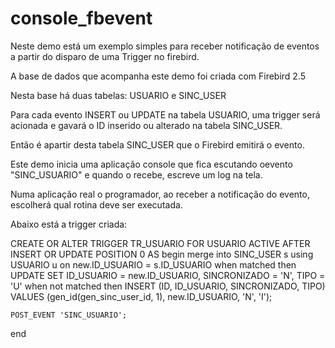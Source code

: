 # console_fbevent

Neste demo está um exemplo simples para receber notificação de eventos a partir do disparo de uma Trigger no firebird.

A base de dados que acompanha este demo foi criada com Firebird 2.5

Nesta base há duas tabelas:  USUARIO e SINC_USER

Para cada evento INSERT ou UPDATE na tabela USUARIO, uma trigger será acionada e gavará o ID inserido ou alterado na tabela SINC_USER.

Então é apartir desta tabela SINC_USER que o Firebird emitirá o evento.

Este demo inicia uma aplicação console que fica escutando oevento "SINC_USUARIO" e quando o recebe, escreve um log na tela.

Numa aplicação real o programador, ao receber a notificação do evento, escolherá qual rotina deve ser executada.

Abaixo está a trigger criada:


CREATE OR ALTER TRIGGER TR_USUARIO FOR USUARIO
ACTIVE AFTER INSERT OR UPDATE POSITION 0
AS
begin
merge into SINC_USER s
  using USUARIO u
  on new.ID_USUARIO = s.ID_USUARIO
  when matched then
    UPDATE SET ID_USUARIO = new.ID_USUARIO, SINCRONIZADO = 'N', TIPO = 'U'
  when not matched then
    INSERT (ID, ID_USUARIO, SINCRONIZADO, TIPO)
    VALUES (gen_id(gen_sinc_user_id, 1), new.ID_USUARIO, 'N', 'I');

    POST_EVENT 'SINC_USUARIO';
end
